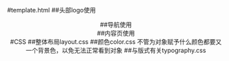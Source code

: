 #template.html
##头部logo使用<header>
##导航使用<nav>
##内容页使用<article>
#CSS
##整体布局layout.css
##颜色color.css 不管为对象赋予什么颜色都要又一个背景色，以免无法正常看到对象
##与版式有关typography.css
